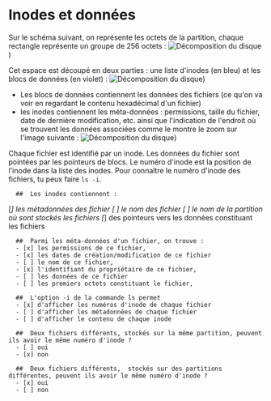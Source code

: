 # Inodes et données

Sur le schéma suivant, on représente les octets de la partition, chaque rectangle représente un groupe de 256 octets :
![Décomposition du disque](./assets/disque.png))


Cet espace est découpé en deux parties : une liste d'inodes (en bleu) et les blocs de données (en violet) :
![Décomposition du disque](./assets/disque-separe.png))

* Les blocs de données contiennent les données des fichiers (ce qu'on va voir en regardant le contenu hexadécimal d'un fichier)
* les inodes contiennent les méta-données : permissions, taille du fichier, date de dernière modification, etc. ainsi que l'indication de l'endroit où se trouvent les données associées comme le montre le zoom sur l'image suivante :
![Décomposition du disque](./assets/disque-inodes.png))

Chaque fichier est identifié par un inode. Les données du fichier sont pointées par les pointeurs de blocs. Le numéro d'inode est la position de l'inode dans la liste des inodes. Pour connaître le numéro d'inode des fichiers, tu peux faire `ls -i`.


```{quizdown} 
  ##  Les inodes contiennent : 
```
[*] les métadonnées des fichier
[ ] le nom des fichier
[ ] le nom de la partition où sont stockés les fichiers
[*] des pointeurs vers les données constituant les fichiers

```{quizdown} 
  ##  Parmi les méta-données d'un fichier, on trouve : 
  - [x] les permissions de ce fichier,
  - [x] les dates de création/modification de ce fichier
  - [ ] le nom de ce fichier,
  - [x] l'identifiant du propriétaire de ce fichier,
  - [ ] les données de ce fichier
  - [ ] les premiers octets constituant le fichier,
```
```{quizdown} 
  ##  L'option -i de la commande ls permet 
  - [x] d'afficher les numéros d'inode de chaque fichier
  - [ ] d'afficher les métadonnées de chaque fichier
  - [ ] d'afficher le contenu de chaque inode
```

```{quizdown} 
  ##  Deux fichiers différents, stockés sur la même partition, peuvent ils avoir le même numéro d'inode ? 
  - [ ] oui
  - [x] non
```
```{quizdown} 
  ##  Deux fichiers différents,  stockés sur des partitions différentes, peuvent ils avoir le même numéro d'inode ? 
  - [x] oui
  - [ ] non
